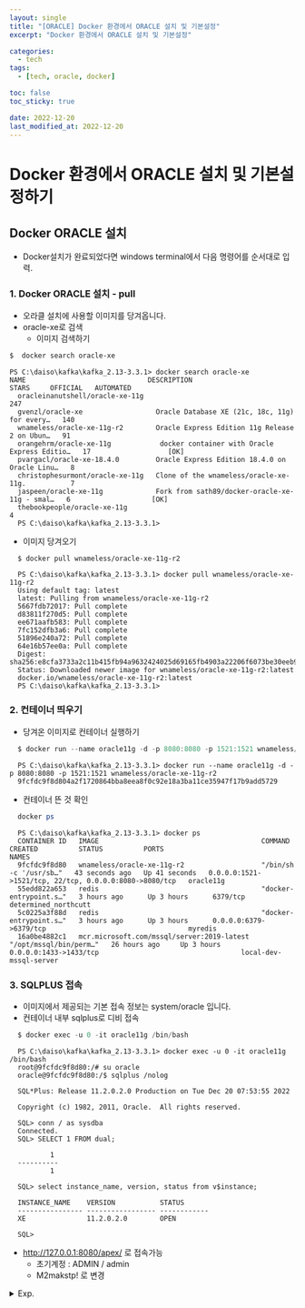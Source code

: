 ```yaml
---
layout: single
title: "[ORACLE] Docker 환경에서 ORACLE 설치 및 기본설정"
excerpt: "Docker 환경에서 ORACLE 설치 및 기본설정"

categories:
  - tech
tags:
  - [tech, oracle, docker]

toc: false
toc_sticky: true

date: 2022-12-20
last_modified_at: 2022-12-20
---
```

# Docker 환경에서 ORACLE 설치 및 기본설정하기

## Docker ORACLE 설치

- Docker설치가 완료되었다면 windows terminal에서 다음 명령어를 순서대로 입력. 

### 1. Docker ORACLE 설치 - pull

- 오라클 설치에 사용할 이미지를 당겨옵니다.
- oracle-xe로 검색
  - 이미지 검색하기

```powershell
$  docker search oracle-xe 
```

```log
PS C:\daiso\kafka\kafka_2.13-3.3.1> docker search oracle-xe
NAME                              DESCRIPTION                                     STARS     OFFICIAL   AUTOMATED
  oracleinanutshell/oracle-xe-11g                                                   247
  gvenzl/oracle-xe                  Oracle Database XE (21c, 18c, 11g) for every…   140
  wnameless/oracle-xe-11g-r2        Oracle Express Edition 11g Release 2 on Ubun…   91
  orangehrm/oracle-xe-11g            docker container with Oracle Express Editio…   17                   [OK]
  pvargacl/oracle-xe-18.4.0         Oracle Express Edition 18.4.0 on Oracle Linu…   8
  christophesurmont/oracle-xe-11g   Clone of the wnameless/oracle-xe-11g.           7
  jaspeen/oracle-xe-11g             Fork from sath89/docker-oracle-xe-11g - smal…   6                    [OK]
  thebookpeople/oracle-xe-11g                                                       4
  PS C:\daiso\kafka\kafka_2.13-3.3.1>
```


- 이미지 당겨오기
```
  $ docker pull wnameless/oracle-xe-11g-r2
```

```log
  PS C:\daiso\kafka\kafka_2.13-3.3.1> docker pull wnameless/oracle-xe-11g-r2
  Using default tag: latest
  latest: Pulling from wnameless/oracle-xe-11g-r2
  5667fdb72017: Pull complete
  d83811f270d5: Pull complete
  ee671aafb583: Pull complete
  7fc152dfb3a6: Pull complete
  51896e240a72: Pull complete
  64e16b57ee0a: Pull complete
  Digest: sha256:e8cfa3733a2c11b415fb94a9632424025d69165fb4903a22206f6073be30eeb9
  Status: Downloaded newer image for wnameless/oracle-xe-11g-r2:latest
  docker.io/wnameless/oracle-xe-11g-r2:latest
  PS C:\daiso\kafka\kafka_2.13-3.3.1>
```

### 2. 컨테이너 띄우기
- 당겨온 이미지로 컨테이너 실행하기

```powershell
  $ docker run --name oracle11g -d -p 8080:8080 -p 1521:1521 wnameless/oracle-xe-11g-r2 
```

```log
  PS C:\daiso\kafka\kafka_2.13-3.3.1> docker run --name oracle11g -d -p 8080:8080 -p 1521:1521 wnameless/oracle-xe-11g-r2
  9fcfdc9f8d804a2f1720864bba8eea8f0c92e18a3ba11ce35947f17b9add5729
```

- 컨테이너 뜬 것 확인

```powershell
  docker ps
```

```log
  PS C:\daiso\kafka\kafka_2.13-3.3.1> docker ps
  CONTAINER ID   IMAGE                                        COMMAND                  CREATED          STATUS          PORTS                                                    NAMES
  9fcfdc9f8d80   wnameless/oracle-xe-11g-r2                   "/bin/sh -c '/usr/sb…"   43 seconds ago   Up 41 seconds   0.0.0.0:1521->1521/tcp, 22/tcp, 0.0.0.0:8080->8080/tcp   oracle11g
  55edd822a653   redis                                        "docker-entrypoint.s…"   3 hours ago      Up 3 hours      6379/tcp                                                 determined_northcutt
  5c0225a3f88d   redis                                        "docker-entrypoint.s…"   3 hours ago      Up 3 hours      0.0.0.0:6379->6379/tcp                                   myredis
  16a0be4882c1   mcr.microsoft.com/mssql/server:2019-latest   "/opt/mssql/bin/perm…"   26 hours ago     Up 3 hours      0.0.0.0:1433->1433/tcp                                   local-dev-mssql-server
```

### 3. SQLPLUS 접속
- 이미지에서 제공되는 기본 접속 정보는 system/oracle 입니다.
- 컨테이너 내부 sqlplus로 디비 접속

```powershell
  $ docker exec -u 0 -it oracle11g /bin/bash  
```

```log
  PS C:\daiso\kafka\kafka_2.13-3.3.1> docker exec -u 0 -it oracle11g /bin/bash
  root@9fcfdc9f8d80:/# su oracle
  oracle@9fcfdc9f8d80:/$ sqlplus /nolog

  SQL*Plus: Release 11.2.0.2.0 Production on Tue Dec 20 07:53:55 2022

  Copyright (c) 1982, 2011, Oracle.  All rights reserved.

  SQL> conn / as sysdba
  Connected.
  SQL> SELECT 1 FROM dual;

          1
  ----------
          1

  SQL> select instance_name, version, status from v$instance;

  INSTANCE_NAME    VERSION           STATUS
  ---------------- ----------------- ------------
  XE               11.2.0.2.0        OPEN

  SQL>
```

- http://127.0.0.1:8080/apex/ 로 접속가능
  - 초기계정 : ADMIN / admin
  - M2makstp! 로 변경

<details>
  <summary>Exp.</summary>  
  <pre>

### 참조

  </pre>
</details>